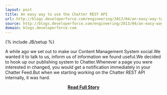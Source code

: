 ```yaml
---
layout: post
title: An easy way to use the Chatter REST API
url: http://blogs.developerforce.com/engineering/2013/04/an-easy-way-to-use-the-chatter-rest-api.html
source: http://blogs.developerforce.com/engineering/2013/04/an-easy-way-to-use-the-chatter-rest-api.html
domain: blogs.developerforce.com
---
```

{% include JB/setup %}<p>A while ago we set out to make our Content Management System social.We wanted it to talk to us, inform us of information we found useful.We decided to hook up our publishing system to Chatter.Whenever a page you were interested in changed, you would get a notification immediately in your Chatter Feed.But when we starting working on the Chatter REST API internally, it was hard.</p>
<center><p><a href="http://blogs.developerforce.com/engineering/2013/04/an-easy-way-to-use-the-chatter-rest-api.html" style='padding:25px; font-sze:18px; font-weight: bold;'>Read Full Story</a></p></center>
